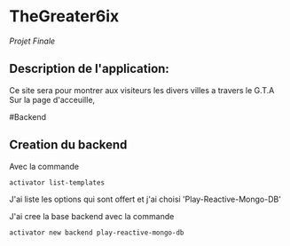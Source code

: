 # TheGreater6ix
_Projet Finale_

## Description de l'application: 
Ce site sera pour montrer aux visiteurs les divers villes a travers le G.T.A 
Sur la page d'acceuille, 

#Backend
## Creation du backend 
Avec la commande 
```
activator list-templates
```
J'ai liste les options qui sont offert et j'ai choisi 'Play-Reactive-Mongo-DB'

J'ai cree la base backend avec la commande 
```
activator new backend play-reactive-mongo-db
```
